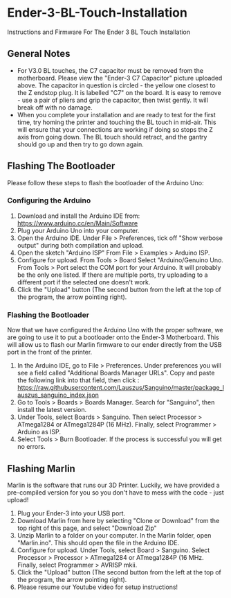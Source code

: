 # Ender-3-BL-Touch-Installation
Instructions and Firmware For The Ender 3 BL Touch Installation

## General Notes

- For V3.0 BL touches, the C7 capacitor must be removed from the motherboard. Please view the "Ender-3 C7 Capacitor" picture uploaded above. The capacitor in question is circled - the yellow one closest to the Z endstop plug. It is labelled "C7" on the board. It is easy to remove - use a pair of pliers and grip the capacitor, then twist gently. It will break off with no damage. 
- When you complete your installation and are ready to test for the first time, try homing the printer and touching the BL touch in mid-air. This will ensure that your connections are working if doing so stops the Z axis from going down. The BL touch should retract, and the gantry should go up and then try to go down again. 


## Flashing The Bootloader 

Please follow these steps to flash the bootloader of the Arduino Uno: 

### Configuring the Arduino 
1) Download and install the Arduino IDE from: https://www.arduino.cc/en/Main/Software
2) Plug your Arduino Uno into your computer.
3) Open the Arduino IDE. Under File > Preferences, tick off "Show verbose output" during both compilation and upload. 
4) Open the sketch "Arduino ISP" From File > Examples > Arduino ISP.
5) Configure for upload. From Tools > Board Select "Arduino/Genuino Uno. From Tools > Port select the COM port for your Arduino. It will probably be the only one listed. If there are multiple ports, try uploading to a different port if the selected one doesn't work. 
6) Click the "Upload" button (The second button from the left at the top of the program, the arrow pointing right). 

### Flashing the Bootloader 

Now that we have configured the Arduino Uno with the proper software, we are going to use it to put a bootloader onto the Ender-3 Motherboard. This will allow us to flash our Marlin firmware to our ender directly from the USB port in the front of the printer. 

1) In the Arduino IDE, go to File > Preferences. Under preferences you will see a field called "Additional Boards Manager URLs". Copy and paste the following link into that field, then click : https://raw.githubusercontent.com/Lauszus/Sanguino/master/package_lauszus_sanguino_index.json
2) Go to Tools > Boards > Boards Manager. Search for "Sanguino", then install the latest version. 
3) Under Tools, select Boards > Sanguino. Then select Processor > ATmega1284 or ATmega1284P (16 MHz). Finally, select Programmer > Arduino as ISP. 
4) Select Tools > Burn Bootloader. If the process is successful you will get no errors.

## Flashing Marlin

Marlin is the software that runs our 3D Printer. Luckily, we have provided a pre-compiled version for you so you don't have to mess with the code - just upload! 

1) Plug your Ender-3 into your USB port.
2) Download Marlin from here by selecting "Clone or Download" from the top right of this page, and select "Download Zip" 
3) Unzip Marlin to a folder on your computer. In the Marlin folder, open "Marlin.ino". This should open the file in the Arduino IDE.
4) Configure for upload. Under Tools, select Board > Sanguino. Select Processor > Processor > ATmega1284 or ATmega1284P (16 MHz. Finally, select Programmer > AVRISP mkii. 
5) Click the "Upload" button (The second button from the left at the top of the program, the arrow pointing right).
6) Please resume our Youtube video for setup instructions!
